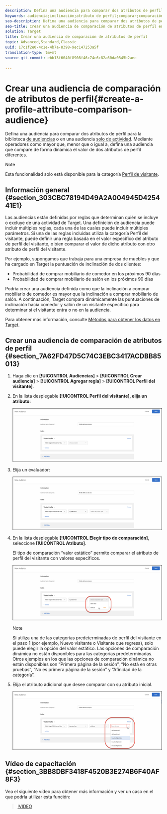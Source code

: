 ```yaml
---
description: Defina una audiencia para comparar dos atributos de perfil para la biblioteca de audiencias de Target o en una audiencia solo de actividad. Mediante operadores como mayor que, menor que o igual a, defina una audiencia que compare de forma dinámica el valor de dos atributos de perfil diferentes.
keywords: audiencia;inclinación;atributo de perfil;comparar;comparación;crear audiencia;creación de audiencia
seo-description: Defina una audiencia para comparar dos atributos de perfil para la biblioteca de audiencias de Target o en una audiencia solo de actividad. Mediante operadores como mayor que, menor que o igual a, defina una audiencia que compare de forma dinámica el valor de dos atributos de perfil diferentes.
seo-title: Crear una audiencia de comparación de atributos de perfil en Adobe Target
solution: Target
title: Crear una audiencia de comparación de atributos de perfil
topic: Advanced,Standard,Classic
uuid: 17c1f2e0-4c1e-4b7a-8398-9ec147253a5f
translation-type: tm+mt
source-git-commit: ebb13f6040f8908f46c74c6c82a60da0845b2aec

---
```



# Crear una audiencia de comparación de atributos de perfil{#create-a-profile-attribute-comparison-audience}

Defina una audiencia para comparar dos atributos de perfil para la biblioteca [de audiencias](/help/c-target/c-audiences/audiences.md) o en una audiencia [solo de actividad](/help/c-target/creating-activity-only-audience.md). Mediante operadores como mayor que, menor que o igual a, defina una audiencia que compare de forma dinámica el valor de dos atributos de perfil diferentes.

>[!NOTE]
>
>Esta funcionalidad solo está disponible para la categoría [Perfil de visitante](../../c-target/c-audiences/c-target-rules/visitor-profile.md#concept_E972690B9A4C4372A34229FA37EDA38E).

## Información general {#section_303CBC78194D49A2A004945D425441E1}

Las audiencias están definidas por reglas que determinan quién se incluye o excluye de una actividad de Target. Una definición de audiencia puede incluir múltiples reglas, cada una de las cuales puede incluir múltiples parámetros. Si una de las reglas incluidas utiliza la categoría Perfil del visitante, puede definir una regla basada en el valor específico del atributo de perfil del visitante, o bien comparar el valor de dicho atributo con otro atributo de perfil del visitante.

Por ejemplo, supongamos que trabaja para una empresa de muebles y que ha cargado en Target la puntuación de inclinación de dos clientes:

* Probabilidad de comprar mobiliario de comedor en los próximos 90 días
* Probabilidad de comprar mobiliario de salón en los próximos 90 días

Podría crear una audiencia definida como que la inclinación a comprar mobiliario de comedor es mayor que la inclinación a comprar mobiliario de salón. A continuación, Target compara dinámicamente las puntuaciones de inclinación hacia comedor y salón de un visitante específico para determinar si el visitante entra o no en la audiencia.

Para obtener más información, consulte [Métodos para obtener los datos en Target](../../c-implementing-target/c-considerations-before-you-implement-target/c-methods-to-get-data-into-target/methods-to-get-data-into-target.md#concept_0069C0EFB56C4700BB33F2F35C2B9B17).

## Crear una audiencia de comparación de atributos de perfil {#section_7A62FD47D5C74C3EBC3417ACDBB85013}

1. Haga clic en **[!UICONTROL Audiencias]** &gt; **[!UICONTROL Crear audiencia]** &gt; **[!UICONTROL Agregar regla]** &gt; **[!UICONTROL Perfil del visitante]**.
1. En la lista desplegable **[!UICONTROL Perfil del visitante], elija un atributo:**

   ![Puntuación de propensión 1](assets/propensity_score_1.png)

1. Elija un evaluador:

   ![Puntuación de propensión 2](assets/propensity_score_2.png)

1. En la lista desplegable **[!UICONTROL Elegir tipo de comparación]**, seleccione **[!UICONTROL Atributo]**.

   El tipo de comparación “valor estático” permite comparar el atributo de perfil del visitante con valores específicos.

   ![Puntuación de propensión 3](assets/propensity_score_3.png)

   >[!NOTE]
   >
   >Si utiliza una de las categorías predeterminadas de perfil del visitante en el paso 1 (por ejemplo, Nuevo visitante o Visitante que regresa), solo puede elegir la opción del valor estático. Las opciones de comparación dinámica no están disponibles para las categorías predeterminadas. Otros ejemplos en los que las opciones de comparación dinámica no están disponibles son “Primera página de la sesión”, “No está en otras pruebas”, “No es primera página de la sesión” y “Afinidad de la categoría”.

1. Elija el atributo adicional que desee comparar con su atributo inicial.

   ![](assets/propensity_score_4.png)

## Vídeo de capacitación {#section_3BB8DBF3418F4520B3E274B6F40AF8F3}

Vea el siguiente vídeo para obtener más información y ver un caso en el que podría utilizar esta función:

>[!VIDEO](https://video.tv.adobe.com/v/23218/?captions=spa)